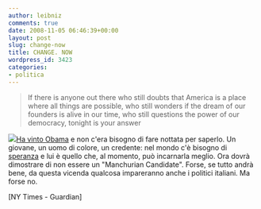 ```yaml
---
author: leibniz
comments: true
date: 2008-11-05 06:46:39+00:00
layout: post
slug: change-now
title: CHANGE. NOW
wordpress_id: 3423
categories:
- politica
---
```


> If there is anyone out there who still doubts that America is a place where all things are possible, who still wonders if the dream of our founders is alive in our time, who still questions the power of our democracy, tonight is your answer




![](http://www.bayareaforobama.com/northbay/obama-logo.png)[Ha vinto Obama](http://www.nytimes.com/2008/11/05/us/politics/05elect.html?_r=1&hp&oref=slogin) e non c'era bisogno di fare nottata per saperlo. Un giovane, un uomo di colore, un credente: nel mondo c'è bisogno di [speranza](http://www.guardian.co.uk/commentisfree/2008/nov/05/uselections2008-barackobama) e lui è quello che, al momento, può incarnarla meglio. Ora dovrà dimostrare di non essere un "Manchurian Candidate". Forse, se tutto andrà bene, da questa vicenda qualcosa impareranno anche i politici italiani. Ma forse no. 


[NY Times - Guardian]
